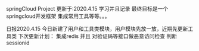 springCloud Project
更新于:2020.4.15
学习并且记录
最终目标是一个springcloud开发框架 集成常用工具等等。。。

日报2020.4.15
今日新建了用户和工具类模块，用户模块先放一放，近期先更新工具类
下次更新计划：
集成redis 并且 对验证码等接口做恶意访问检查 判断sessionid

